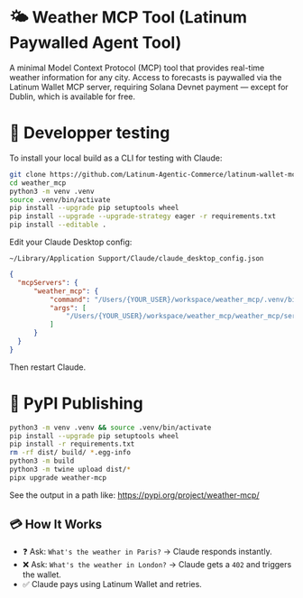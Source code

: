 # 🌤️ Weather MCP Tool (Latinum Paywalled Agent Tool)

A minimal Model Context Protocol (MCP) tool that provides real-time weather information for any city. Access to forecasts is paywalled via the Latinum Wallet MCP server, requiring Solana Devnet payment — except for Dublin, which is available for free.

# 🔧 Developper testing
To install your local build as a CLI for testing with Claude:

```bash
git clone https://github.com/Latinum-Agentic-Commerce/latinum-wallet-mcp.git
cd weather_mcp
python3 -m venv .venv
source .venv/bin/activate
pip install --upgrade pip setuptools wheel
pip install --upgrade --upgrade-strategy eager -r requirements.txt
pip install --editable .
```

Edit your Claude Desktop config:

```
~/Library/Application Support/Claude/claude_desktop_config.json
```

```json
{
  "mcpServers": {
      "weather_mcp": {
          "command": "/Users/{YOUR_USER}/workspace/weather_mcp/.venv/bin/python",
          "args": [
              "/Users/{YOUR_USER}/workspace/weather_mcp/weather_mcp/server_stdio.py"
          ]
      }
  }
}
```

Then restart Claude.

# 📑 PyPI Publishing

```bash
python3 -m venv .venv && source .venv/bin/activate
pip install --upgrade pip setuptools wheel
pip install -r requirements.txt
rm -rf dist/ build/ *.egg-info
python3 -m build
python3 -m twine upload dist/*
pipx upgrade weather-mcp
```

See the output in a path like: https://pypi.org/project/weather-mcp/


## 💳 How It Works

* ❓ Ask: `What's the weather in Paris?` → Claude responds instantly.
* ❌ Ask: `What's the weather in London?` → Claude gets a `402` and triggers the wallet.
* ✅ Claude pays using Latinum Wallet and retries.
